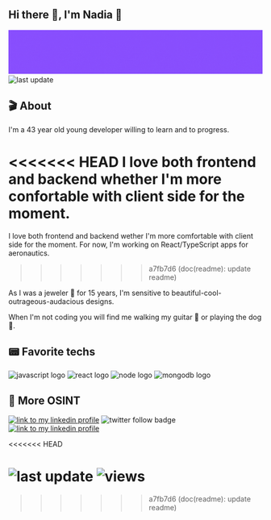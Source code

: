 ## Hi there :wave:, I'm Nadia :space_invader:

![nadia medkouri fullstack javascript store header](./img/storeheader.gif)
![last update](https://img.shields.io/github/last-commit/Naddiya/Naddiya?color=FFAE33&label=last%20update)

## :clapper: About

I'm a 43 year old young developer willing to learn and to progress.

<<<<<<< HEAD
I love both frontend and backend whether I'm more confortable with client side for the moment.
=======
I love both frontend and backend wether I'm more comfortable with client side for the moment.
For now, I'm working on React/TypeScript apps for aeronautics.
>>>>>>> a7fb7d6 (doc(readme): update readme)

As I was a jeweler :gem: for 15 years, I'm sensitive to beautiful-cool-outrageous-audacious designs.

When I'm not coding you will find me walking my guitar :guitar: or playing the dog :dromedary_camel:.

## :pager: Favorite techs

![javascript logo](https://img.shields.io/static/v1?logo=javascript&label=&message=javascript&color=gray) ![react logo](https://img.shields.io/static/v1?logo=react&label=&message=react&color=grey) ![node logo](https://img.shields.io/static/v1?logo=node.js&label=&message=node&color=white) ![mongodb logo](https://img.shields.io/static/v1?logo=MongoDB&label=&message=mongodb&color=white)

## :telescope: More OSINT

[![link to my linkedin profile](https://img.shields.io/static/v1?logo=linkedin&label=&message=linkedin&color=blue)](https://www.linkedin.com/in/nadiamedkouri/) ![twitter follow badge](https://img.shields.io/twitter/follow/MedkouriNadia?style=social) [![link to my linkedin profile](https://img.shields.io/static/v1?logo=Gatsby&label=&message=MyFolio&color=663399)](https://www.linkedin.com/in/nadiamedkouri/)

<!-- ## :panda_face: The WWF Game :

>
:hatched_chick::baby_chick::hatching_chick: :ocean: :crocodile:
>

In order to save the chicks, offer me a position.
>
I'm :statue_of_liberty: for the moment, so don't hesitate :phone: me !  -->

<<<<<<< HEAD
#
![last update](https://img.shields.io/github/last-commit/Naddiya/Naddiya?color=blueviolet&label=last%20update)
![views](https://img.shields.io/github/watchers/Naddiya/Naddiya?style=social)
=======
>>>>>>> a7fb7d6 (doc(readme): update readme)
<!-- ![stars](https://img.shields.io/github/stars/Naddiya?style=social) -->
